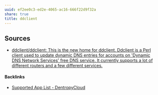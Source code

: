 ```yaml
---
uuid: ef2ee0c3-ed2e-4065-ac16-666f22d9f32a
share: true
title: ddclient
---
```

## Sources

* [ddclient/ddclient: This is the new home for ddclient. Ddclient is a Perl client used to update dynamic DNS entries for accounts on 'Dynamic DNS Network Services' free DNS service. It currently supports a lot of different routers and a few different services.](https://github.com/ddclient/ddclient)

#### Backlinks

* [Supported App List - DentropyCloud](/f738f680-95a2-46e5-bb4c-57b67687e36a)